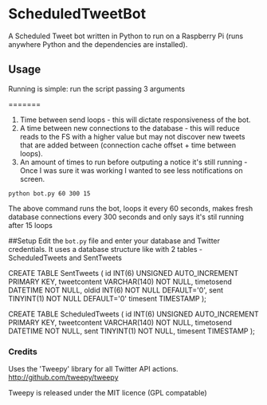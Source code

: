 # ScheduledTweetBot
A Scheduled Tweet bot written in Python to run on a Raspberry Pi (runs anywhere Python and the dependencies are installed).

## Usage
Running is simple: run the script passing 3 arguments

=======
1. Time between send loops - this will dictate responsiveness of the bot.
2. A time between new connections to the database - this will reduce reads to the FS with a higher value but may not discover new tweets that are added between (connection cache offset + time between loops).
3. An amount of times to run before outputing a notice it's still running - Once I was sure it was working I wanted to see less notifications on screen.

```
python bot.py 60 300 15
```

The above command runs the bot, loops it every 60 seconds, makes fresh database connections every 300 seconds and only says it's stil running after 15 loops

##Setup
Edit the `bot.py` file and enter your database and Twitter credentials. It uses a database structure like with 2 tables - ScheduledTweets and SentTweets

CREATE TABLE SentTweets (
    id INT(6) UNSIGNED AUTO_INCREMENT PRIMARY KEY,
    tweetcontent VARCHAR(140) NOT NULL,
    timetosend DATETIME NOT NULL,
    oldid INT(6) NOT NULL DEFAULT='0',
    sent TINYINT(1) NOT NULL DEFAULT='0'
    timesent TIMESTAMP
);

CREATE TABLE ScheduledTweets (
    id INT(6) UNSIGNED AUTO_INCREMENT PRIMARY KEY,
    tweetcontent VARCHAR(140) NOT NULL,
    timetosend DATETIME NOT NULL,
    sent TINYINT(1) NOT NULL,
    timesent TIMESTAMP
);

### Credits
Uses the 'Tweepy' library for all Twitter API actions. http://github.com/tweepy/tweepy

Tweepy is released under the MIT licence (GPL compatable)
